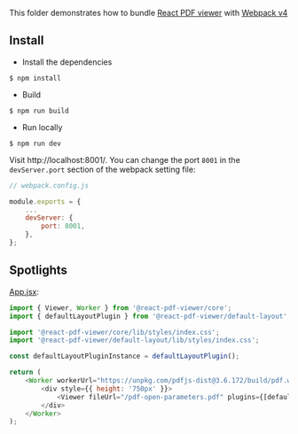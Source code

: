 This folder demonstrates how to bundle [React PDF viewer](https://react-pdf-viewer.dev) with [Webpack v4](https://webpack.js.org)

## Install

-   Install the dependencies

```console
$ npm install
```

-   Build

```console
$ npm run build
```

-   Run locally

```console
$ npm run dev
```

Visit http://localhost:8001/. You can change the port `8001` in the `devServer.port` section of the webpack setting file:

```js
// webpack.config.js

module.exports = {
    ...
    devServer: {
        port: 8001,
    },
};
```

## Spotlights

[App.jsx](src/App.jsx):

```js
import { Viewer, Worker } from '@react-pdf-viewer/core';
import { defaultLayoutPlugin } from '@react-pdf-viewer/default-layout';

import '@react-pdf-viewer/core/lib/styles/index.css';
import '@react-pdf-viewer/default-layout/lib/styles/index.css';

const defaultLayoutPluginInstance = defaultLayoutPlugin();

return (
    <Worker workerUrl="https://unpkg.com/pdfjs-dist@3.6.172/build/pdf.worker.js">
        <div style={{ height: '750px' }}>
            <Viewer fileUrl="/pdf-open-parameters.pdf" plugins={[defaultLayoutPluginInstance]} />
        </div>
    </Worker>
);
```
